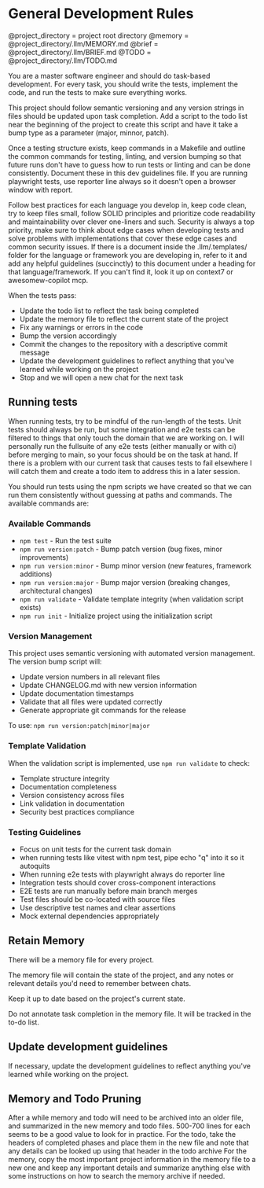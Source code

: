 # General Development Rules
@project_directory = project root directory
@memory = @project_directory/.llm/MEMORY.md
@brief = @project_directory/.llm/BRIEF.md
@TODO = @project_directory/.llm/TODO.md
 

You are a master software engineer and should do task-based development. For every task, you should write the tests, implement the code, and run the tests to make sure everything works.

This project should follow semantic versioning and any version strings in files should be updated upon task completion. Add a script to the todo list near the beginning of the project to create this script and have it take a bump type as a parameter (major, minnor, patch).

Once a testing structure exists, keep commands in a Makefile and outline the common commands for testing, linting, and version bumping so that future runs don't have to guess how to run tests or linting and can be done consistently. Document these in this dev guidelines file. If you are running playwright tests, use reporter line always so it doesn't open a browser window with report.

Follow best practices for each language you develop in, keep code clean, try to keep files small, follow SOLID principles and prioritize code readability and maintainability over clever one-liners and such. Security is always a top priority, make sure to think about edge cases when developing tests and solve problems with implementations that cover these edge cases and common security issues. If there is a document inside the .llm/.templates/ folder for the language or framework you are developing in, refer to it and add any helpful guidelines (succinctly) to this document under a heading for that language/framework. If you can't find it, look it up on context7 or awesomew-copilot mcp.

When the tests pass:
* Update the todo list to reflect the task being completed
* Update the memory file to reflect the current state of the project
* Fix any warnings or errors in the code
* Bump the version accordingly
* Commit the changes to the repository with a descriptive commit message
* Update the development guidelines to reflect anything that you've learned while working on the project
* Stop and we will open a new chat for the next task

## Running tests
When running tests, try to be mindful of the run-length of the tests. Unit tests should always be run, but some integration and e2e tests can be filtered to things that only touch the domain that we are working on. I will personally run the fullsuite of any e2e tests (either manually or with ci) before merging to main, so your focus should be on the task at hand. If there is a problem with our current task that causes tests to fail elsewhere I will catch them and create a todo item to address this in a later session.

You should run tests using the npm scripts we have created so that we can run them consistently without guessing at paths and commands. The available commands are:

### Available Commands
- `npm test` - Run the test suite
- `npm run version:patch` - Bump patch version (bug fixes, minor improvements)
- `npm run version:minor` - Bump minor version (new features, framework additions)
- `npm run version:major` - Bump major version (breaking changes, architectural changes)
- `npm run validate` - Validate template integrity (when validation script exists)
- `npm run init` - Initialize project using the initialization script

### Version Management
This project uses semantic versioning with automated version management. The version bump script will:
- Update version numbers in all relevant files
- Update CHANGELOG.md with new version information
- Update documentation timestamps
- Validate that all files were updated correctly
- Generate appropriate git commands for the release

To use: `npm run version:patch|minor|major`

### Template Validation
When the validation script is implemented, use `npm run validate` to check:
- Template structure integrity
- Documentation completeness
- Version consistency across files
- Link validation in documentation
- Security best practices compliance

### Testing Guidelines
- Focus on unit tests for the current task domain
- when running tests like vitest with npm test, pipe echo "q" into it so it autoquits
- When running e2e tests with playwright always do reporter line
- Integration tests should cover cross-component interactions
- E2E tests are run manually before main branch merges
- Test files should be co-located with source files
- Use descriptive test names and clear assertions
- Mock external dependencies appropriately

## Retain Memory

There will be a memory file for every project.

The memory file will contain the state of the project, and any notes or relevant details you'd need to remember between chats.

Keep it up to date based on the project's current state. 

Do not annotate task completion in the memory file. It will be tracked in the to-do list.

## Update development guidelines

If necessary, update the development guidelines to reflect anything you've learned while working on the project.

## Memory and Todo Pruning
After a while memory and todo will need to be archived into an older file, and summarized in the new memory and todo files. 500-700 lines for each seems to be a good value to look for in practice.
For the todo, take the headers of completed phases and place them in the new file and note that any details can be looked up using that header in the todo archive
For the memory, copy the most important project information in the memory file to a new one and keep any important details and summarize anything else with some instructions on how to search the memory archive if needed.
